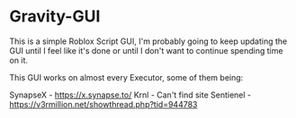 # Gravity-GUI

This is a simple Roblox Script GUI, I'm probably going to keep updating the GUI until I feel like it's done or until I don't want to continue spending time on it.

This GUI works on almost every Executor, some of them being:

SynapseX - https://x.synapse.to/
Krnl - Can't find site
Sentienel - https://v3rmillion.net/showthread.php?tid=944783
